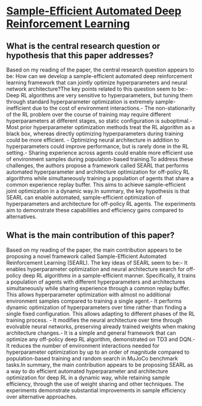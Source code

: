 # [Sample-Efficient Automated Deep Reinforcement Learning](https://arxiv.org/abs/2009.01555)

## What is the central research question or hypothesis that this paper addresses?

Based on my reading of the paper, the central research question appears to be: How can we develop a sample-efficient automated deep reinforcement learning framework that can jointly optimize hyperparameters and neural network architecture?The key points related to this question seem to be:- Deep RL algorithms are very sensitive to hyperparameters, but tuning them through standard hyperparameter optimization is extremely sample-inefficient due to the cost of environment interactions.- The non-stationarity of the RL problem over the course of training may require different hyperparameters at different stages, so static configuration is suboptimal.- Most prior hyperparameter optimization methods treat the RL algorithm as a black box, whereas directly optimizing hyperparameters during training could be more efficient. - Optimizing neural architecture in addition to hyperparameters could improve performance, but is rarely done in the RL setting.- Sharing experience across agents could enable more efficient use of environment samples during population-based training.To address these challenges, the authors propose a framework called SEARL that performs automated hyperparameter and architecture optimization for off-policy RL algorithms while simultaneously training a population of agents that share a common experience replay buffer. This aims to achieve sample-efficient joint optimization in a dynamic way.In summary, the key hypothesis is that SEARL can enable automated, sample-efficient optimization of hyperparameters and architecture for off-policy RL agents. The experiments aim to demonstrate these capabilities and efficiency gains compared to alternatives.


## What is the main contribution of this paper?

Based on my reading of the paper, the main contribution appears to be proposing a novel framework called Sample-Efficient Automated Reinforcement Learning (SEARL). The key ideas of SEARL seem to be:- It enables hyperparameter optimization and neural architecture search for off-policy deep RL algorithms in a sample-efficient manner. Specifically, it trains a population of agents with different hyperparameters and architectures simultaneously while sharing experience through a common replay buffer. This allows hyperparameter optimization with almost no additional environment samples compared to training a single agent.- It performs dynamic optimization of hyperparameters over time rather than finding a single fixed configuration. This allows adapting to different phases of the RL training process. - It modifies the neural architecture over time through evolvable neural networks, preserving already trained weights when making architecture changes.- It is a simple and general framework that can optimize any off-policy deep RL algorithm, demonstrated on TD3 and DQN.- It reduces the number of environment interactions needed for hyperparameter optimization by up to an order of magnitude compared to population-based training and random search in MuJoCo benchmark tasks.In summary, the main contribution appears to be proposing SEARL as a way to do efficient automated hyperparameter and architecture optimization for deep RL in a dynamic way, while retaining sample efficiency, through the use of weight sharing and other techniques. The experiments demonstrate substantial improvements in sample efficiency over alternative approaches.
